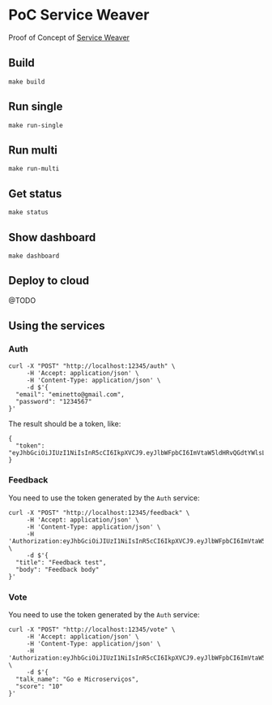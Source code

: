 # PoC Service Weaver

Proof of Concept of [Service Weaver](https://serviceweaver.dev/)

## Build

```
make build
```

## Run single

```
make run-single
```

## Run multi

```
make run-multi
```

## Get status

```
make status
```

## Show dashboard

```
make dashboard
```

## Deploy to cloud

@TODO

## Using the services

### Auth

```
curl -X "POST" "http://localhost:12345/auth" \
     -H 'Accept: application/json' \
     -H 'Content-Type: application/json' \
     -d $'{
  "email": "eminetto@gmail.com",
  "password": "1234567"
}'

```

The result should be a token, like:

```
{
  "token": "eyJhbGciOiJIUzI1NiIsInR5cCI6IkpXVCJ9.eyJlbWFpbCI6ImVtaW5ldHRvQGdtYWlsLmNvbSIsImV4cCI6MTY3Nzc2NzA5NSwiaWF0IjoxNjc3NzYzNDY1LCJuYmYiOjE2Nzc3NjM0NjV9.XXNnS35c0D1H2kdJzKIs4sJrNlICCbWgwe1cZNu3ZbQ"
}
```

### Feedback

You need to use the token generated by the ```Auth``` service:

```
curl -X "POST" "http://localhost:12345/feedback" \
     -H 'Accept: application/json' \
     -H 'Content-Type: application/json' \
	 -H 'Authorization:eyJhbGciOiJIUzI1NiIsInR5cCI6IkpXVCJ9.eyJlbWFpbCI6ImVtaW5ldHRvQGdtYWlsLmNvbSIsImV4cCI6MTY3Nzc2NzA5NSwiaWF0IjoxNjc3NzYzNDY1LCJuYmYiOjE2Nzc3NjM0NjV9.XXNnS35c0D1H2kdJzKIs4sJrNlICCbWgwe1cZNu3ZbQ' \
     -d $'{
  "title": "Feedback test",
  "body": "Feedback body"
}'
```

### Vote

You need to use the token generated by the ```Auth``` service:

```
curl -X "POST" "http://localhost:12345/vote" \
     -H 'Accept: application/json' \
     -H 'Content-Type: application/json' \
	 -H 'Authorization:eyJhbGciOiJIUzI1NiIsInR5cCI6IkpXVCJ9.eyJlbWFpbCI6ImVtaW5ldHRvQGdtYWlsLmNvbSIsImV4cCI6MTY3Nzc2NzA5NSwiaWF0IjoxNjc3NzYzNDY1LCJuYmYiOjE2Nzc3NjM0NjV9.XXNnS35c0D1H2kdJzKIs4sJrNlICCbWgwe1cZNu3ZbQ' \
     -d $'{
  "talk_name": "Go e Microserviços",
  "score": "10"
}'
```

